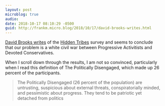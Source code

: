 ```yaml
---
layout: post
microblog: true
audio: 
date: 2018-10-17 08:10:29 -0500
guid: http://frankm.micro.blog/2018/10/17/david-brooks-writes.html
---
```

[David Brooks writes](https://www.nytimes.com/2018/10/15/opinion/politics-race-white-tribalism.html) of the [Hidden Tribes](https://hiddentribes.us/) survey and seems to conclude that our problem is a white civil war between Progressive Activitists and Devoted Conservatives.

When I scroll down through the results, I am not so convinced, particularly when I read this definition of The Politically Disengaged, which made up 26 percent of the participants.

>The Politically Disengaged (26 percent of the population) are untrusting, suspicious about external threats, conspiratorially minded, and pessimistic about progress. They tend to be patriotic yet detached from politics
